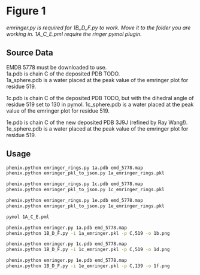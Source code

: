 # Figure 1
*emringer.py is required for 1B\_D\_F.py to work. Move it to the folder you are working in. 1A\_C\_E.pml require the ringer pymol plugin.*

## Source Data
EMDB 5778 must be downloaded to use.  
1a.pdb is chain C of the deposited PDB TODO.  
1a_sphere.pdb is a water  placed at the peak value of the emringer plot for residue 519.

1c.pdb is chain C of the deposited PDB TODO, but with the dihedral angle of residue 519 set to 130 in pymol. 
1c_sphere.pdb is a water  placed at the peak value of the emringer plot for residue 519.

1e.pdb is chain C of the new deposited PDB 3J9J (refined by Ray Wang!).
1e_sphere.pdb is a water  placed at the peak value of the emringer plot for residue 519.

## Usage
```bash
phenix.python emringer_rings.py 1a.pdb emd_5778.map
phenix.python emringer_pkl_to_json.py 1a_emringer_rings.pkl

phenix.python emringer_rings.py 1c.pdb emd_5778.map
phenix.python emringer_pkl_to_json.py 1c_emringer_rings.pkl

phenix.python emringer_rings.py 1e.pdb emd_5778.map
phenix.python emringer_pkl_to_json.py 1e_emringer_rings.pkl

pymol 1A_C_E.pml

phenix.python emringer.py 1a.pdb emd_5778.map
phenix.python 1B_D_F.py -i 1a_emringer.pkl -p C,519 -o 1b.png

phenix.python emringer.py 1c.pdb emd_5778.map
phenix.python 1B_D_F.py -i 1c_emringer.pkl -p C,519 -o 1d.png

phenix.python emringer.py 1e.pdb emd_5778.map
phenix.python 1B_D_F.py -i 1e_emringer.pkl -p C,139 -o 1f.png
```